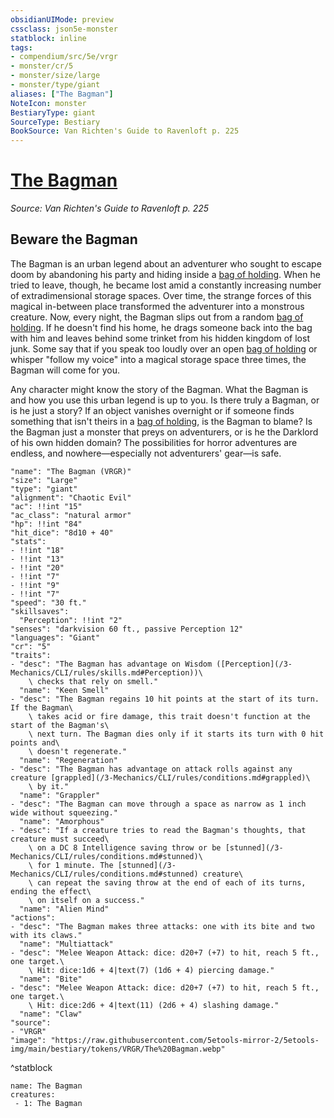 ```yaml
---
obsidianUIMode: preview
cssclass: json5e-monster
statblock: inline
tags:
- compendium/src/5e/vrgr
- monster/cr/5
- monster/size/large
- monster/type/giant
aliases: ["The Bagman"]
NoteIcon: monster
BestiaryType: giant
SourceType: Bestiary
BookSource: Van Richten's Guide to Ravenloft p. 225
---
```

# [The Bagman](3-Mechanics\CLI\bestiary\giant/the-bagman-vrgr.md)
*Source: Van Richten's Guide to Ravenloft p. 225*  

## Beware the Bagman

The Bagman is an urban legend about an adventurer who sought to escape doom by abandoning his party and hiding inside a [bag of holding](/3-Mechanics/CLI/items/bag-of-holding.md). When he tried to leave, though, he became lost amid a constantly increasing number of extradimensional storage spaces. Over time, the strange forces of this magical in-between place transformed the adventurer into a monstrous creature. Now, every night, the Bagman slips out from a random [bag of holding](/3-Mechanics/CLI/items/bag-of-holding.md). If he doesn't find his home, he drags someone back into the bag with him and leaves behind some trinket from his hidden kingdom of lost junk. Some say that if you speak too loudly over an open [bag of holding](/3-Mechanics/CLI/items/bag-of-holding.md) or whisper "follow my voice" into a magical storage space three times, the Bagman will come for you.

Any character might know the story of the Bagman. What the Bagman is and how you use this urban legend is up to you. Is there truly a Bagman, or is he just a story? If an object vanishes overnight or if someone finds something that isn't theirs in a [bag of holding](/3-Mechanics/CLI/items/bag-of-holding.md), is the Bagman to blame? Is the Bagman just a monster that preys on adventurers, or is he the Darklord of his own hidden domain? The possibilities for horror adventures are endless, and nowhere—especially not adventurers' gear—is safe.

```statblock
"name": "The Bagman (VRGR)"
"size": "Large"
"type": "giant"
"alignment": "Chaotic Evil"
"ac": !!int "15"
"ac_class": "natural armor"
"hp": !!int "84"
"hit_dice": "8d10 + 40"
"stats":
- !!int "18"
- !!int "13"
- !!int "20"
- !!int "7"
- !!int "9"
- !!int "7"
"speed": "30 ft."
"skillsaves":
  "Perception": !!int "2"
"senses": "darkvision 60 ft., passive Perception 12"
"languages": "Giant"
"cr": "5"
"traits":
- "desc": "The Bagman has advantage on Wisdom ([Perception](/3-Mechanics/CLI/rules/skills.md#Perception))\
    \ checks that rely on smell."
  "name": "Keen Smell"
- "desc": "The Bagman regains 10 hit points at the start of its turn. If the Bagman\
    \ takes acid or fire damage, this trait doesn't function at the start of the Bagman's\
    \ next turn. The Bagman dies only if it starts its turn with 0 hit points and\
    \ doesn't regenerate."
  "name": "Regeneration"
- "desc": "The Bagman has advantage on attack rolls against any creature [grappled](/3-Mechanics/CLI/rules/conditions.md#grappled)\
    \ by it."
  "name": "Grappler"
- "desc": "The Bagman can move through a space as narrow as 1 inch wide without squeezing."
  "name": "Amorphous"
- "desc": "If a creature tries to read the Bagman's thoughts, that creature must succeed\
    \ on a DC 8 Intelligence saving throw or be [stunned](/3-Mechanics/CLI/rules/conditions.md#stunned)\
    \ for 1 minute. The [stunned](/3-Mechanics/CLI/rules/conditions.md#stunned) creature\
    \ can repeat the saving throw at the end of each of its turns, ending the effect\
    \ on itself on a success."
  "name": "Alien Mind"
"actions":
- "desc": "The Bagman makes three attacks: one with its bite and two with its claws."
  "name": "Multiattack"
- "desc": "Melee Weapon Attack: dice: d20+7 (+7) to hit, reach 5 ft., one target.\
    \ Hit: dice:1d6 + 4|text(7) (1d6 + 4) piercing damage."
  "name": "Bite"
- "desc": "Melee Weapon Attack: dice: d20+7 (+7) to hit, reach 5 ft., one target.\
    \ Hit: dice:2d6 + 4|text(11) (2d6 + 4) slashing damage."
  "name": "Claw"
"source":
- "VRGR"
"image": "https://raw.githubusercontent.com/5etools-mirror-2/5etools-img/main/bestiary/tokens/VRGR/The%20Bagman.webp"
```
^statblock

```encounter-table
name: The Bagman
creatures:
 - 1: The Bagman
```